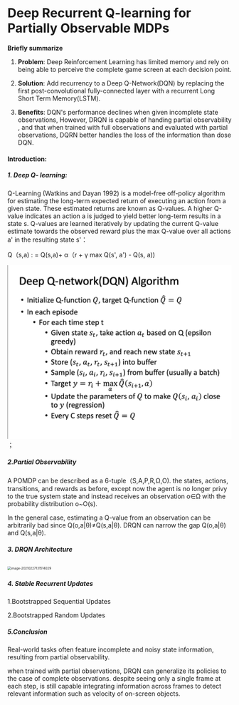 # Deep Recurrent Q-learning for Partially Observable MDPs



**Briefly summarize**

1. **Problem**: Deep Reinforcement Learning has limited memory and rely on being able to perceive the complete game screen at each decision point.

2. **Solution**: Add recurrency to a Deep Q-Network(DQN) by replacing the first post-convolutional fully-connected layer with a recurrent  Long Short Term Memory(LSTM).

3.  **Benefits**: DQN's performance declines when given incomplete state observations, However, DRQN is capable of handing partial observability , and that when trained with full observations and evaluated with partial observations, DQRN better handles the loss of the information than dose DQN.

   

#### Introduction:

##### 1. Deep Q- learning:

Q-Learning (Watkins and Dayan 1992) is a model-free
off-policy algorithm for estimating the long-term expected
return of executing an action from a given state. These estimated returns are known as Q-values. A higher Q-value indicates an action a is judged to yield better long-term results
in a state s. Q-values are learned iteratively by updating the
current Q-value estimate towards the observed reward plus
the max Q-value over all actions a' in the resulting state s'：

Q（s,a) : = Q(s,a)+ α（r + γ max Q(s', a') - Q(s, a))

![image](https://github.com/XXXXX-HZ/Note-for-Key-Papers-in-Deep-RL/blob/main/img/2.24.2021/image-20210227115101459.png)；



##### 2.Partial Observability

A POMDP can be described as a 6-tuple（S,A,P,R,Ω,O). 
the states, actions, transitions, and rewards as before, except
now the agent is no longer privy to the true system state
and instead receives an observation o∈Ω with the probability distribution o~O(s).

In the general case, estimating a Q-value from an observation
can be arbitrarily bad since Q(o,a|θ)≠Q(s,a|θ). DRQN can narrow the gap Q(o,a|θ) and Q(s,a|θ).

##### 3. DRQN Architecture



<img src="C:\Users\ZXH18\OneDrive\Desktop\新建文件夹\2.24.2021\image-20210227131514029.png" alt="image-20210227131514029" style="zoom:50%;" />

#####  4. Stable Recurrent Updates

1.Bootstrapped Sequential Updates

2.Bootstrapped Random Updates

##### 5.Conclusion

Real-world tasks often feature incomplete and noisy state
information, resulting from partial observability.

when trained with partial observations, DRQN can generalize its policies to the case of complete observations. despite seeing only a single frame at each step, is still capable integrating information across frames to detect relevant information such as velocity of on-screen objects.
